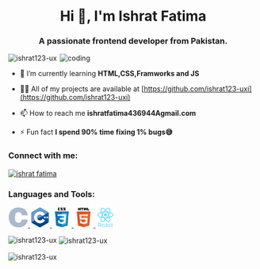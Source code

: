 <h1 align="center">Hi 👋, I'm Ishrat Fatima</h1>
<h3 align="center">A passionate frontend developer from Pakistan.</h3>
<image align="right" alt="coding" width="400" src="https://i.pinimg.com/originals/e7/26/c7/e726c74ac081eed50feee1433d12c998.gif"

<p align="left"> <img src="https://komarev.com/ghpvc/?username=ishrat123-ux&label=Profile%20views&color=0e75b6&style=flat" alt="ishrat123-ux" /> </p>

- 🌱 I’m currently learning **HTML,CSS,Framworks and JS**

- 👨‍💻 All of my projects are available at [https://github.com/ishrat123-uxi](https://github.com/ishrat123-uxi)

- 📫 How to reach me **ishratfatima436944Agmail.com**

- ⚡ Fun fact **I spend 90% time fixing 1% bugs😅**

<h3 align="left">Connect with me:</h3>
<p align="left">
<a href="https://linkedin.com/in/ishrat fatima" target="blank"><img align="center" src="https://raw.githubusercontent.com/rahuldkjain/github-profile-readme-generator/master/src/images/icons/Social/linked-in-alt.svg" alt="ishrat fatima" height="30" width="40" /></a>
</p>

<h3 align="left">Languages and Tools:</h3>
<p align="left"> <a href="https://www.cprogramming.com/" target="_blank" rel="noreferrer"> <img src="https://raw.githubusercontent.com/devicons/devicon/master/icons/c/c-original.svg" alt="c" width="40" height="40"/> </a> <a href="https://www.w3schools.com/cpp/" target="_blank" rel="noreferrer"> <img src="https://raw.githubusercontent.com/devicons/devicon/master/icons/cplusplus/cplusplus-original.svg" alt="cplusplus" width="40" height="40"/> </a> <a href="https://www.w3schools.com/css/" target="_blank" rel="noreferrer"> <img src="https://raw.githubusercontent.com/devicons/devicon/master/icons/css3/css3-original-wordmark.svg" alt="css3" width="40" height="40"/> </a> <a href="https://www.w3.org/html/" target="_blank" rel="noreferrer"> <img src="https://raw.githubusercontent.com/devicons/devicon/master/icons/html5/html5-original-wordmark.svg" alt="html5" width="40" height="40"/> </a> <a href="https://reactjs.org/" target="_blank" rel="noreferrer"> <img src="https://raw.githubusercontent.com/devicons/devicon/master/icons/react/react-original-wordmark.svg" alt="react" width="40" height="40"/> </a> </p>

<p><img align="left" src="https://github-readme-stats.vercel.app/api/top-langs?username=ishrat123-ux&show_icons=true&locale=en&layout=compact" alt="ishrat123-ux" /></p>

<p>&nbsp;<img align="center" src="https://github-readme-stats.vercel.app/api?username=ishrat123-ux&show_icons=true&locale=en" alt="ishrat123-ux" /></p>

<p><img align="center" src="https://github-readme-streak-stats.herokuapp.com/?user=ishrat123-ux&" alt="ishrat123-ux" /></p>


